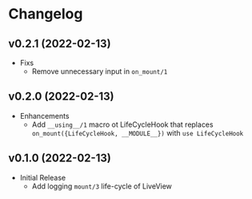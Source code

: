 # Changelog

## v0.2.1 (2022-02-13)

- Fixs
  - Remove unnecessary input in `on_mount/1`

## v0.2.0 (2022-02-13)

- Enhancements
  - Add `__using__/1` macro ot LifeCycleHook that replaces `on_mount({LifeCycleHook, __MODULE__})` with `use LifeCycleHook`

## v0.1.0 (2022-02-13)

- Initial Release
  - Add logging `mount/3` life-cycle of LiveView

